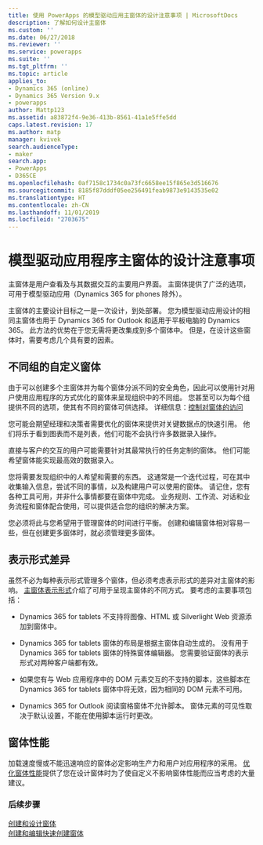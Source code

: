 ```yaml
---
title: 使用 PowerApps 的模型驱动应用主窗体的设计注意事项 | MicrosoftDocs
description: 了解如何设计主窗体
ms.custom: ''
ms.date: 06/27/2018
ms.reviewer: ''
ms.service: powerapps
ms.suite: ''
ms.tgt_pltfrm: ''
ms.topic: article
applies_to:
- Dynamics 365 (online)
- Dynamics 365 Version 9.x
- powerapps
author: Mattp123
ms.assetid: a83872f4-9e36-413b-8561-41a1e5ffe5dd
caps.latest.revision: 17
ms.author: matp
manager: kvivek
search.audienceType:
- maker
search.app:
- PowerApps
- D365CE
ms.openlocfilehash: 0af7158c1734c0a73fc6658ee15f865e3d516676
ms.sourcegitcommit: 8185f87dddf05ee256491feab9873e9143535e02
ms.translationtype: HT
ms.contentlocale: zh-CN
ms.lasthandoff: 11/01/2019
ms.locfileid: "2703675"
---
```

# <a name="design-considerations-for-model-driven-app-main-forms"></a>模型驱动应用程序主窗体的设计注意事项

主窗体是用户查看及与其数据交互的主要用户界面。 主窗体提供了广泛的选项，可用于模型驱动应用（Dynamics 365 for phones 除外）。  
  
 主窗体的主要设计目标之一是一次设计，到处部署。 您为模型驱动应用设计的相同主窗体也用于 Dynamics 365 for Outlook 和适用于平板电脑的 Dynamics 365。 此方法的优势在于您无需将更改集成到多个窗体中。 但是，在设计这些窗体时，需要考虑几个具有要的因素。  
  
<a name="BKMK_CustomFormsForGroups"></a>   

## <a name="custom-forms-for-different-groups"></a>不同组的自定义窗体  
 由于可以创建多个主窗体并为每个窗体分派不同的安全角色，因此可以使用针对用户使用应用程序的方式优化的窗体来呈现组织中的不同组。 您甚至可以为每个组提供不同的选项，使其有不同的窗体可供选择。 详细信息：[控制对窗体的访问](control-access-forms.md)  
  
 您可能会期望经理和决策者需要优化的窗体来提供对关键数据点的快速引用。 他们将乐于看到图表而不是列表，他们可能不会执行许多数据录入操作。  
  
 直接与客户的交互的用户可能需要针对其最常执行的任务定制的窗体。 他们可能希望窗体能实现最高效的数据录入。  
  
 您将需要发现组织中的人希望和需要的东西。 这通常是一个迭代过程，可在其中收集输入信息，尝试不同的事情，以及构建用户可以使用的窗体。 请记住，您有各种工具可用，并非什么事情都要在窗体中完成。 业务规则、工作流、对话和业务流程和窗体配合使用，可以提供适合您的组织的解决方案。  
  
 您必须将此与您希望用于管理窗体的时间进行平衡。 创建和编辑窗体相对容易一些，但在创建更多窗体时，就必须管理更多窗体。  
  
<a name="BKMK_PresentationDifferences"></a>   
## <a name="presentation-differences"></a>表示形式差异  
 虽然不必为每种表示形式管理多个窗体，但必须考虑表示形式的差异对主窗体的影响。 [主窗体表示形式](main-form-presentations.md)介绍了可用于呈现主窗体的不同方式。 要考虑的主要事项包括：  
  
- Dynamics 365 for tablets 不支持将图像、HTML 或 Silverlight Web 资源添加到窗体中。  
  
-   Dynamics 365 for tablets 窗体的布局是根据主窗体自动生成的。 没有用于 Dynamics 365 for tablets 窗体的特殊窗体编辑器。 您需要验证窗体的表示形式对两种客户端都有效。  
  
-   如果您有与 Web 应用程序中的 DOM 元素交互的不支持的脚本，这些脚本在 Dynamics 365 for tablets 窗体中将无效，因为相同的 DOM 元素不可用。  
  
- Dynamics 365 for Outlook 阅读窗格窗体不允许脚本。 窗体元素的可见性取决于默认设置，不能在使用脚本运行时更改。  
  
<a name="BKMK_FormPerformance"></a>   
## <a name="form-performance"></a>窗体性能  
 加载速度慢或不能迅速响应的窗体必定影响生产力和用户对应用程序的采用。 [优化窗体性能](optimize-form-performance.md)提供了您在设计窗体时为了使自定义不影响窗体性能而应当考虑的大量建议。  
  
### <a name="next-steps"></a>后续步骤 
 [创建和设计窗体](create-design-forms.md)    
 [创建和编辑快速创建窗体](create-edit-quick-create-forms.md)   

 
